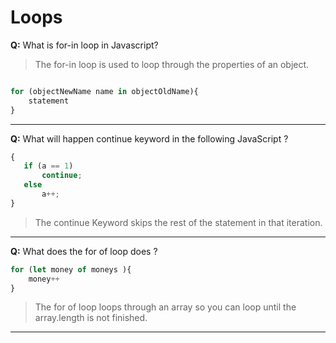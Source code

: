 # Loops

**Q:** What is for-in loop in Javascript? 

> The for-in loop is used to loop through the properties of an object.

```js

for (objectNewName name in objectOldName){
    statement
}
```

---

**Q:** What will happen continue keyword in the following JavaScript ?



```js
{
   if (a == 1) 
       continue;
   else 
       a++;
}
```

> The continue Keyword skips the rest of the statement in that iteration.

---

**Q:** What does the for of loop does ?

```js
for (let money of moneys ){
    money++
}
```

> The for of loop loops through an array so you can loop until the array.length is not finished.

---